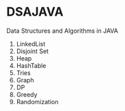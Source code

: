 # DSAJAVA
Data Structures and Algorithms in JAVA 
1. LinkedList
2. Disjoint Set
3. Heap
4. HashTable
5. Tries
6. Graph
7. DP
8. Greedy
9. Randomization
